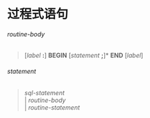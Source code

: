 # 过程式语句

###### routine-body
> [*label* **:**] **BEGIN** [*statement* **;**]\* **END** [*label*]

###### statement
> *sql-statement*  
| *routine-body*  
| *routine-statement*